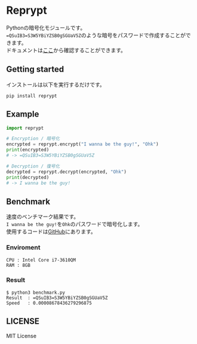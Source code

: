 # Reprypt
Pythonの暗号化モジュールです。    
`=QSuIB3=S3W5YBiYZSB0gSGUaV5Z`のような暗号をパスワードで作成することができます。  
ドキュメントは[ここ](https://tasuren.github.io/reprypt/)から確認することができます。

## Getting started
インストールは以下を実行するだけです。
```terminal
pip install reprypt
```

## Example
```python
import reprypt

# Encryption / 暗号化
encrypted = reprypt.encrypt("I wanna be the guy!", "Ohk")
print(encrypted)
# -> =QSuIB3=S3W5YBiYZSB0gSGUaV5Z

# Decryption / 復号化
decrypted = reprypt.decrypt(encrypted, "Ohk")
print(decrypted)
# -> I wanna be the guy!
```

## Benchmark
速度のベンチマーク結果です。  
`I wanna be the guy!`を`Ohk`のパスワードで暗号化します。  
使用するコードは[GitHub](https://github.com/tasuren/reprypt)にあります。  
### Enviroment
```
CPU : Intel Core i7-3610QM
RAM : 8GB
```
### Result
```terminal
$ python3 benchmark.py
Result	: =QSuIB3=S3W5YBiYZSB0gSGUaV5Z
Speed	: 0.00008678436279296875
```

## LICENSE
MIT License
